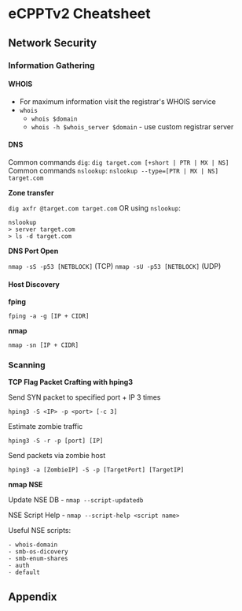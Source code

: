 # eCPPTv2 Cheatsheet

## Network Security

### Information Gathering

#### WHOIS

* For maximum information visit the registrar's WHOIS service
* `whois`
  * `whois $domain`
  * `whois -h $whois_server $domain` - use custom registrar server

#### DNS

Common commands `dig`: `dig target.com [+short | PTR | MX | NS]`
Common commands `nslookup`: `nslookup --type=[PTR | MX | NS] target.com`

**Zone transfer** 

`dig axfr @target.com target.com` OR using `nslookup`:

```
nslookup
> server target.com
> ls -d target.com
```
**DNS Port Open**

`nmap -sS -p53 [NETBLOCK]` (TCP)
`nmap -sU -p53 [NETBLOCK]` (UDP)


#### Host Discovery

**fping**

`fping -a -g [IP + CIDR]`

**nmap**

`nmap -sn [IP + CIDR]`

### Scanning

**TCP Flag Packet Crafting with hping3**

Send SYN packet to specified port + IP 3 times

`hping3 -S <IP> -p <port> [-c 3]`

Estimate zombie traffic

`hping3 -S -r -p [port] [IP]`

Send packets via zombie host

`hping3 -a [ZombieIP] -S -p [TargetPort] [TargetIP]`

**nmap NSE**

Update NSE DB - `nmap --script-updatedb`

NSE Script Help - `nmap --script-help <script name>`

Useful NSE scripts:

```
- whois-domain
- smb-os-dicovery
- smb-enum-shares
- auth
- default
```
## Appendix
